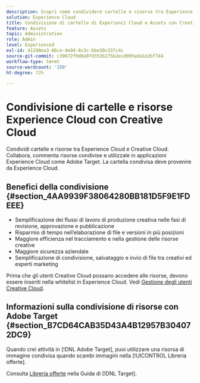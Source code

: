 ```yaml
---
description: Scopri come condividere cartelle e risorse tra Experience Cloud e Creative Cloud.
solution: Experience Cloud
title: Condivisione di cartelle di Experienci Cloud e Assets con Creative Cloud
feature: Assets
topic: Administration
role: Admin
level: Experienced
exl-id: 41290ea3-86ce-4e9d-8c3c-bbe30c337c4c
source-git-commit: c39672f0d8a0fd353b275b2ecd095ada1e2bf744
workflow-type: tm+mt
source-wordcount: '159'
ht-degree: 72%

---
```


# Condivisione di cartelle e risorse Experience Cloud con Creative Cloud

Condividi cartelle e risorse tra Experience Cloud e Creative Cloud. Collabora, commenta risorse condivise e utilizzale in applicazioni Experience Cloud come Adobe Target. La cartella condivisa deve provenire da Experience Cloud.

## Benefici della condivisione {#section_4AA9939F38064280BB181D5F9E1FDEEE}

* Semplificazione dei flussi di lavoro di produzione creativa nelle fasi di revisione, approvazione e pubblicazione
* Risparmio di tempo nell’elaborazione di file e versioni in più posizioni
* Maggiore efficienza nel tracciamento e nella gestione delle risorse creative
* Maggiore sicurezza aziendale
* Semplificazione di condivisione, salvataggio e invio di file tra creativi ed esperti marketing

Prima che gli utenti Creative Cloud possano accedere alle risorse, devono essere inseriti nella whitelist in Experience Cloud. Vedi [Gestione degli utenti Creative Cloud](manage-cc-users.md).

## Informazioni sulla condivisione di risorse con Adobe Target {#section_B7CD64CAB35D43A4B12957B304072DC9}

Quando crei attività in [!DNL Adobe Target], puoi utilizzare una risorsa di immagine condivisa quando scambi immagini nella [!UICONTROL Libreria offerte].

Consulta [Libreria offerte](https://experienceleague.adobe.com/docs/target/using/experiences/offers/manage-content.html?lang=it) nella Guida di [!DNL Target].
